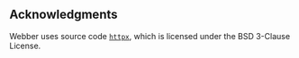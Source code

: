 ## Acknowledgments
Webber uses source code [`httpx`](https://www.python-httpx.org/), which is licensed under the BSD 3-Clause License.